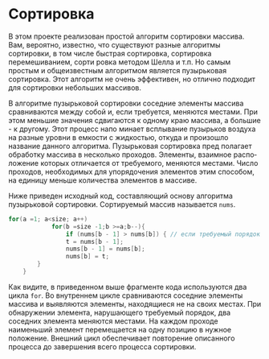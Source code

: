 # Сортировка

В этом проекте реализован простой алгоритм сортировки массива. Вам, вероятно, известно, что существуют разные алгоритмы сортировки, в том числе быстрая сортировка, сортировка перемешиванием, сорти­ ровка методом Шелла и т.п. Но самым простым и общеизвестным алгоритмом является пузырьковая сортировка. Этот алгоритм не очень эффективен, но отлично подходит для сортировки небольших массивов.

В алгоритме пузырьковой сортировки соседние элементы массива сравниваются между собой и, если требуется, меняются местами. При этом меньшие значения сдвигаются к одному краю массива, а большие - к другому. Этот процесс напо­ минает всплывание пузырьков воздуха на разные уровни в емкости с жидкостью, откуда и произошло название данного алгоритма. Пузырьковая сортировка пред­ полагает обработку массива в несколько проходов. Элементы, взаимное распо­ ложение которых отличается от требуемого, меняются местами. Число проходов, необходимых для упорядочения элементов этим способом, на единицу меньше количества элементов в массиве.

Ниже приведен исходный код, составляющий основу алгоритма пузырьковой сортировки. Сортируемый массив называется `nums`.

```java
for(a =1; a<size; a++)
            for(b =size -1;b >=a;b--){
                if (nums[b - 1] > nums[b]) { // если требуемый порядок следования не соблюдается, поменять элементы местами
                t = nums[b - 1];
                nums[b - 1] = nums[b];
                nums[b] = t;
        }
    }
```

Как видите, в приведенном выше фрагменте кода используются два цикла `for`. Во внутреннем цикле сравниваются соседние элементы массива и выявляются элементы, находящиеся не на своих местах. При обнаружении элемента, нарушающего требуемый порядок, два соседних элемента меняются местами. На каждом проходе наименьший элемент перемещается на одну позицию в нужное положение. Внешний цикл обеспечивает повторение описанного процесса до завершения всего процесса сортировки.